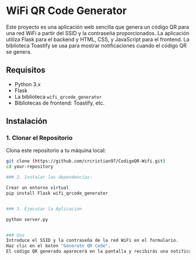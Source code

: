# WiFi QR Code Generator

Este proyecto es una aplicación web sencilla que genera un código QR para una red WiFi a partir del SSID y la contraseña proporcionados. La aplicación utiliza Flask para el backend y HTML, CSS, y JavaScript para el frontend. La biblioteca Toastify se usa para mostrar notificaciones cuando el código QR se genera.

## Requisitos

- Python 3.x
- Flask
- La biblioteca `wifi_qrcode_generator`
- Bibliotecas de frontend: Toastify, etc.

## Instalación

### 1. Clonar el Repositorio

Clona este repositorio a tu máquina local:

```bash
git clone (https://github.com/crcristian97/CodigoQR-Wifi.git)
cd your-repository

### 2. Instalar las dependencias:

Crear un entorno virtual 
pip install Flask wifi_qrcode_generator


### 3. Ejecutar la Aplicación

python server.py


### Uso
Introduce el SSID y la contraseña de la red WiFi en el formulario.
Haz clic en el botón "Generate QR Code".
El código QR generado aparecerá en la pantalla y recibirás una notificación indicando que el código ha sido generado.
